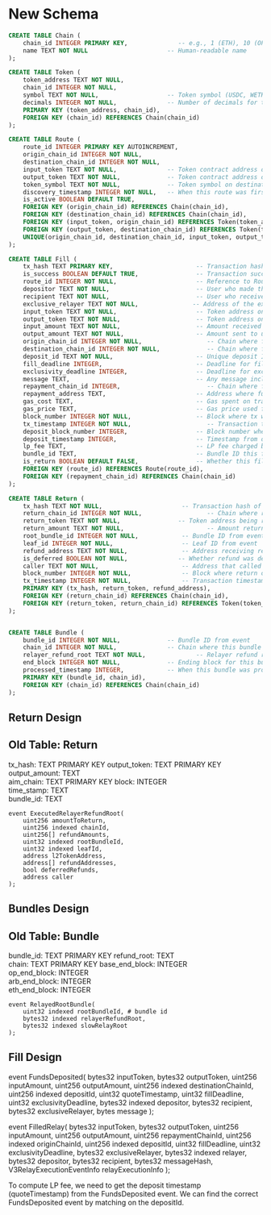 # New Schema 

```sql
CREATE TABLE Chain (
    chain_id INTEGER PRIMARY KEY,              -- e.g., 1 (ETH), 10 (OP), 42161 (ARB), 8453 (BASE)
    name TEXT NOT NULL                      -- Human-readable name
);

CREATE TABLE Token (
    token_address TEXT NOT NULL,
    chain_id INTEGER NOT NULL,
    symbol TEXT NOT NULL,                   -- Token symbol (USDC, WETH, etc.)
    decimals INTEGER NOT NULL,              -- Number of decimals for the token
    PRIMARY KEY (token_address, chain_id),
    FOREIGN KEY (chain_id) REFERENCES Chain(chain_id)
);

CREATE TABLE Route (
    route_id INTEGER PRIMARY KEY AUTOINCREMENT,
    origin_chain_id INTEGER NOT NULL,
    destination_chain_id INTEGER NOT NULL,
    input_token TEXT NOT NULL,              -- Token contract address on origin chain
    output_token TEXT NOT NULL,             -- Token contract address on destination chain
    token_symbol TEXT NOT NULL,             -- Token symbol on destination chain
    discovery_timestamp INTEGER NOT NULL,   -- When this route was first discovered
    is_active BOOLEAN DEFAULT TRUE,
    FOREIGN KEY (origin_chain_id) REFERENCES Chain(chain_id),
    FOREIGN KEY (destination_chain_id) REFERENCES Chain(chain_id),
    FOREIGN KEY (input_token, origin_chain_id) REFERENCES Token(token_address, chain_id),
    FOREIGN KEY (output_token, destination_chain_id) REFERENCES Token(token_address, chain_id),
    UNIQUE(origin_chain_id, destination_chain_id, input_token, output_token)
);

CREATE TABLE Fill (
    tx_hash TEXT PRIMARY KEY,                       -- Transaction hash
    is_success BOOLEAN DEFAULT TRUE,                -- Transaction success status
    route_id INTEGER NOT NULL,                      -- Reference to Route
    depositor TEXT NOT NULL,                        -- User who made the deposit
    recipient TEXT NOT NULL,                        -- User who receives the funds
    exclusive_relayer TEXT NOT NULL,               -- Address of the exclusive relayer 
    input_token TEXT NOT NULL,                      -- Token address on origin chain
    output_token TEXT NOT NULL,                     -- Token address on destination chain
    input_amount TEXT NOT NULL,                     -- Amount received on origin chain (in smallest unit)
    output_amount TEXT NOT NULL,                    -- Amount sent to user on destination chain (in smallest unit)
    origin_chain_id INTEGER NOT NULL,                  -- Chain where funds originated
    destination_chain_id INTEGER NOT NULL,             -- Chain where funds are sent
    deposit_id TEXT NOT NULL,                       -- Unique deposit ID from protocol
    fill_deadline INTEGER,                          -- Deadline for filling the relay
    exclusivity_deadline INTEGER,                   -- Deadline for exclusive relay
    message TEXT,                                   -- Any message included with the relay
    repayment_chain_id INTEGER,                        -- Chain where funds are repaid
    repayment_address TEXT,                         -- Address where funds are repaid
    gas_cost TEXT,                                  -- Gas spent on transaction (in wei)
    gas_price TEXT,                                 -- Gas price used for transaction
    block_number INTEGER NOT NULL,                  -- Block where tx was confirmed
    tx_timestamp INTEGER NOT NULL,                     -- Transaction timestamp
    deposit_block_number INTEGER,                   -- Block number where deposit event occurred
    deposit_timestamp INTEGER,                      -- Timestamp from deposit event    
    lp_fee TEXT,                                    -- LP fee charged by protocol
    bundle_id TEXT,                                 -- Bundle ID this fill belongs to (NOT USED)
    is_return BOOLEAN DEFAULT FALSE,                -- Whether this fill is a return (NOT USED)
    FOREIGN KEY (route_id) REFERENCES Route(route_id),
    FOREIGN KEY (repayment_chain_id) REFERENCES Chain(chain_id)
);

CREATE TABLE Return (
    tx_hash TEXT NOT NULL,                      -- Transaction hash of the refund event
    return_chain_id INTEGER NOT NULL,                  -- Chain where return occurred (from chainId)
    return_token TEXT NOT NULL,                -- Token address being returned (from l2TokenAddress)
    return_amount TEXT NOT NULL,                       -- Amount returned (from refundAmounts[i])
    root_bundle_id INTEGER NOT NULL,            -- Bundle ID from event (from rootBundleId)
    leaf_id INTEGER NOT NULL,                   -- Leaf ID from event
    refund_address TEXT NOT NULL,               -- Address receiving refund (from refundAddresses[i])
    is_deferred BOOLEAN NOT NULL,              -- Whether refund was deferred
    caller TEXT NOT NULL,                       -- Address that called the refund
    block_number INTEGER NOT NULL,              -- Block where return occurred
    tx_timestamp INTEGER NOT NULL,              -- Transaction timestamp
    PRIMARY KEY (tx_hash, return_token, refund_address),
    FOREIGN KEY (return_chain_id) REFERENCES Chain(chain_id),
    FOREIGN KEY (return_token, return_chain_id) REFERENCES Token(token_address, chain_id)
);


CREATE TABLE Bundle (
    bundle_id INTEGER NOT NULL,             -- Bundle ID from event
    chain_id INTEGER NOT NULL,              -- Chain where this bundle applies
    relayer_refund_root TEXT NOT NULL,              -- Relayer refund root hash
    end_block INTEGER NOT NULL,             -- Ending block for this bundle on this chain
    processed_timestamp INTEGER,            -- When this bundle was processed
    PRIMARY KEY (bundle_id, chain_id),
    FOREIGN KEY (chain_id) REFERENCES Chain(chain_id)
);


```

## Return Design 

Old Table: Return
-------------
tx_hash: TEXT       PRIMARY KEY
output_token: TEXT       PRIMARY KEY
output_amount: TEXT   
aim_chain: TEXT       PRIMARY KEY
block: INTEGER  
time_stamp: TEXT   
bundle_id: TEXT   

    event ExecutedRelayerRefundRoot(
        uint256 amountToReturn,
        uint256 indexed chainId,
        uint256[] refundAmounts,
        uint32 indexed rootBundleId,
        uint32 indexed leafId,
        address l2TokenAddress,
        address[] refundAddresses,
        bool deferredRefunds,
        address caller
    );


## Bundles Design 

Old Table: Bundle
-------------
bundle_id: TEXT       PRIMARY KEY
refund_root: TEXT   
chain: TEXT       PRIMARY KEY
base_end_block: INTEGER  
op_end_block: INTEGER  
arb_end_block: INTEGER  
eth_end_block: INTEGER  

    event RelayedRootBundle(
        uint32 indexed rootBundleId, # bundle id
        bytes32 indexed relayerRefundRoot,
        bytes32 indexed slowRelayRoot
    );


## Fill Design 

event FundsDeposited(
        bytes32 inputToken,
        bytes32 outputToken,
        uint256 inputAmount,
        uint256 outputAmount,
        uint256 indexed destinationChainId,
        uint256 indexed depositId,
        uint32 quoteTimestamp,
        uint32 fillDeadline,
        uint32 exclusivityDeadline,
        bytes32 indexed depositor,
        bytes32 recipient,
        bytes32 exclusiveRelayer,
        bytes message
    );


event FilledRelay(
        bytes32 inputToken,
        bytes32 outputToken,
        uint256 inputAmount,
        uint256 outputAmount,
        uint256 repaymentChainId,
        uint256 indexed originChainId,
        uint256 indexed depositId,
        uint32 fillDeadline,
        uint32 exclusivityDeadline,
        bytes32 exclusiveRelayer,
        bytes32 indexed relayer,
        bytes32 depositor,
        bytes32 recipient,
        bytes32 messageHash,
        V3RelayExecutionEventInfo relayExecutionInfo
);


To compute LP fee, we need to get the deposit timestamp (quoteTimestamp) from the FundsDeposited event. 
We can find the correct FundsDeposited event by matching on the depositId. 


